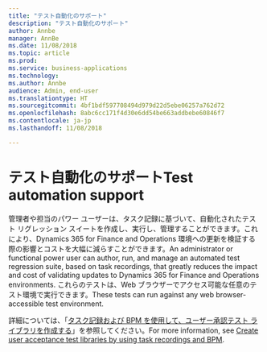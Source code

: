 ```yaml
---
title: "テスト自動化のサポート"
description: "テスト自動化のサポート"
author: Annbe
manager: AnnBe
ms.date: 11/08/2018
ms.topic: article
ms.prod: 
ms.service: business-applications
ms.technology: 
ms.author: Annbe
audience: Admin, end-user
ms.translationtype: HT
ms.sourcegitcommit: 4bf1bdf597708494d979d22d5ebe06257a762d72
ms.openlocfilehash: 8abc6cc171f4d30e6dd54be663addbebe60846f7
ms.contentlocale: ja-jp
ms.lasthandoff: 11/08/2018

---
```


#  <a name="test-automation-support"></a><span data-ttu-id="1652c-103">テスト自動化のサポート</span><span class="sxs-lookup"><span data-stu-id="1652c-103">Test automation support</span></span>

<span data-ttu-id="1652c-104">管理者や担当のパワー ユーザーは、タスク記録に基づいて、自動化されたテスト リグレッション スイートを作成し、実行し、管理することができます。これにより、Dynamics 365 for Finance and Operations 環境への更新を検証する際の影響とコストを大幅に減らすことができます。</span><span class="sxs-lookup"><span data-stu-id="1652c-104">An administrator or functional power user can author, run, and manage an automated test regression suite, based on task recordings, that greatly reduces the impact and cost of validating updates to Dynamics 365 for Finance and Operations environments.</span></span> <span data-ttu-id="1652c-105">これらのテストは、Web ブラウザーでアクセス可能な任意のテスト環境で実行できます。</span><span class="sxs-lookup"><span data-stu-id="1652c-105">These tests can run against any web browser-accessible test environment.</span></span>

<span data-ttu-id="1652c-106">詳細については、「[タスク記録および BPM を使用して、ユーザー承認テスト ライブラリを作成する](https://docs.microsoft.com/en-us/dynamics365/unified-operations/dev-itpro/lifecycle-services/using-task-guides-and-bpm-to-create-user-acceptance-tests)」を参照してください。</span><span class="sxs-lookup"><span data-stu-id="1652c-106">For more information, see [Create user acceptance test libraries by using task recordings and BPM](https://docs.microsoft.com/en-us/dynamics365/unified-operations/dev-itpro/lifecycle-services/using-task-guides-and-bpm-to-create-user-acceptance-tests).</span></span>

